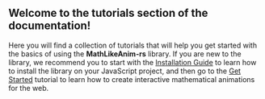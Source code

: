 ## Welcome to the tutorials section of the documentation!
Here you will find a collection of tutorials that will help you get started with the basics of using the **MathLikeAnim-rs** library. If you are new to the library, we recommend you to start with the [Installation Guide](/tutorial-Install%20the%20library.html) to learn how to install the library on your JavaScript project, and then go to the [Get Started](/tutorial-Get%20started.html) tutorial to learn how to create interactive mathematical animations for the web.